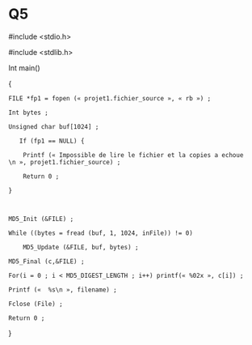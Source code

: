 # Q5
#include <stdio.h>

#include <stdlib.h>



Int main()

{



    FILE *fp1 = fopen (« projet1.fichier_source », « rb ») ;

    Int bytes ;

    Unsigned char buf[1024] ;

       If (fp1 == NULL) {

        Printf (« Impossible de lire le fichier et la copies a echoue \n », projet1.fichier_source) ;

        Return 0 ;

    }



    MD5_Init (&FILE) ;

    While ((bytes = fread (buf, 1, 1024, inFile)) != 0)

        MD5_Update (&FILE, buf, bytes) ;

    MD5_Final (c,&FILE) ;

    For(i = 0 ; i < MD5_DIGEST_LENGTH ; i++) printf(« %02x », c[i]) ;

    Printf («  %s\n », filename) ;

    Fclose (File) ;

    Return 0 ;

}
